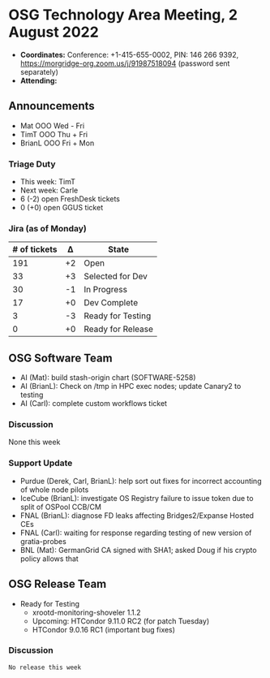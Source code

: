# OSG Technology Area Meeting, 2 August 2022

-   **Coordinates:** Conference: +1-415-655-0002, PIN: 146 266 9392,
    <https://morgridge-org.zoom.us/j/91987518094> (password sent separately)
-   **Attending:** 

## Announcements

-   Mat OOO Wed - Fri
-   TimT OOO Thu + Fri
-   BrianL OOO Fri + Mon

### Triage Duty

-   This week: TimT
-   Next week: Carle
-   6 (-2) open FreshDesk tickets
-   0 (+0) open GGUS ticket

### Jira (as of Monday)

| # of tickets | &Delta; | State             |
|--------------|---------|-------------------|
| 191          | +2      | Open              |
| 33           | +3      | Selected for Dev  |
| 30           | -1      | In Progress       |
| 17           | +0      | Dev Complete      |
| 3            | -3      | Ready for Testing |
| 0            | +0      | Ready for Release |

## OSG Software Team

-  AI (Mat): build stash-origin chart (SOFTWARE-5258)
-  AI (BrianL): Check on /tmp in HPC exec nodes; update Canary2 to testing
-  AI (Carl): complete custom workflows ticket

### Discussion

None this week

### Support Update

-   Purdue (Derek, Carl, BrianL): help sort out fixes for incorrect accounting of whole node pilots
-   IceCube (BrianL): investigate OS Registry failure to issue token due to split of OSPool CCB/CM
-   FNAL (BrianL): diagnose FD leaks affecting Bridges2/Expanse Hosted CEs
-   FNAL (Carl): waiting for response regarding testing of new version of gratia-probes
-   BNL (Mat): GermanGrid CA signed with SHA1; asked Doug if his crypto policy allows that 

## OSG Release Team

-   Ready for Testing
    -   xrootd-monitoring-shoveler 1.1.2
    -   Upcoming: HTCondor 9.11.0 RC2 (for patch Tuesday)
    -   HTCondor 9.0.16 RC1 (important bug fixes)

### Discussion

    No release this week
